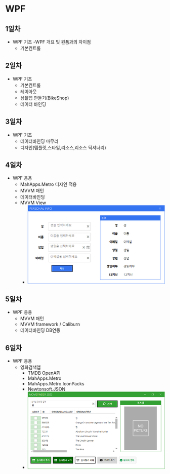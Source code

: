# WPF

## 1일차
- WPF 기초
  -WPF 개요 및 윈폼과의 차이점
  - 기본컨트롤

## 2일차
- WPF 기초
  - 기본컨트롤
  - 레이아웃
  - 심플앱 만들기(BikeShop)
  - 데이터 바인딩

## 3일차
- WPF 기초
  - 데이터바인딩 마무리
  - 디자인(템플릿,스타일,리소스,리소스 딕셔너리)

## 4일차 
- WPF 응용
  - MahApps.Metro 디자인 적용
  - MVVM 패턴
  - 데이터바인딩 
  - MVVM View
    - <img src="https://raw.githubusercontent.com/OHYUNBEOM/WPF/main/images/mahapp1.png" width=700 />
## 5일차 
- WPF 응용
  - MVVM 패턴
  - MVVM framework / Caliburn
  - 데이터바인딩 DB연동
## 6일차
- WPF 응용
  - 영화검색앱
    - TMDB OpenAPI
    - MahApps.Metro
    - MahApps.Metro.IconPacks
    - Newtonsoft.JSON
    - <img src="https://raw.githubusercontent.com/OHYUNBEOM/WPF/main/images/MovieApp0425.png" width=700 />
